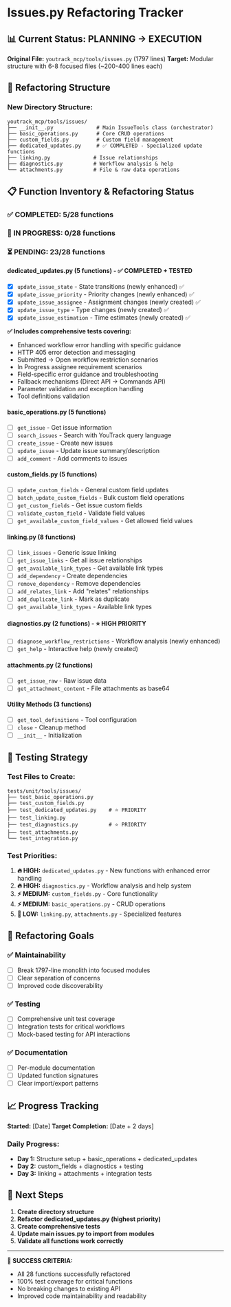 # Issues.py Refactoring Tracker

## 📊 **Current Status: PLANNING → EXECUTION**

**Original File:** `youtrack_mcp/tools/issues.py` (1797 lines)
**Target:** Modular structure with 6-8 focused files (~200-400 lines each)

## 🎯 **Refactoring Structure**

### **New Directory Structure:**
```
youtrack_mcp/tools/issues/
├── __init__.py              # Main IssueTools class (orchestrator)
├── basic_operations.py      # Core CRUD operations  
├── custom_fields.py         # Custom field management
├── dedicated_updates.py     # ✅ COMPLETED - Specialized update functions  
├── linking.py              # Issue relationships
├── diagnostics.py          # Workflow analysis & help
└── attachments.py          # File & raw data operations
```

## 📋 **Function Inventory & Refactoring Status**

### **✅ COMPLETED: 5/28 functions**

### **🔄 IN PROGRESS: 0/28 functions**

### **⏳ PENDING: 23/28 functions**

#### **dedicated_updates.py (5 functions) - ✅ COMPLETED + TESTED**
- [x] `update_issue_state` - State transitions (newly enhanced) ✅ 
- [x] `update_issue_priority` - Priority changes (newly enhanced) ✅
- [x] `update_issue_assignee` - Assignment changes (newly created) ✅
- [x] `update_issue_type` - Type changes (newly created) ✅
- [x] `update_issue_estimation` - Time estimates (newly created) ✅

**✅ Includes comprehensive tests covering:**
- Enhanced workflow error handling with specific guidance
- HTTP 405 error detection and messaging
- Submitted → Open workflow restriction scenarios  
- In Progress assignee requirement scenarios
- Field-specific error guidance and troubleshooting
- Fallback mechanisms (Direct API → Commands API)
- Parameter validation and exception handling
- Tool definitions validation

#### **basic_operations.py (5 functions)**
- [ ] `get_issue` - Get issue information
- [ ] `search_issues` - Search with YouTrack query language  
- [ ] `create_issue` - Create new issues
- [ ] `update_issue` - Update issue summary/description
- [ ] `add_comment` - Add comments to issues

#### **custom_fields.py (5 functions)**  
- [ ] `update_custom_fields` - General custom field updates
- [ ] `batch_update_custom_fields` - Bulk custom field operations
- [ ] `get_custom_fields` - Get issue custom fields
- [ ] `validate_custom_field` - Validate field values
- [ ] `get_available_custom_field_values` - Get allowed field values

#### **linking.py (8 functions)**
- [ ] `link_issues` - Generic issue linking
- [ ] `get_issue_links` - Get all issue relationships
- [ ] `get_available_link_types` - Get available link types
- [ ] `add_dependency` - Create dependencies  
- [ ] `remove_dependency` - Remove dependencies
- [ ] `add_relates_link` - Add "relates" relationships
- [ ] `add_duplicate_link` - Mark as duplicate
- [ ] `get_available_link_types` - Available link types

#### **diagnostics.py (2 functions) - ⭐ HIGH PRIORITY**
- [ ] `diagnose_workflow_restrictions` - Workflow analysis (newly enhanced)
- [ ] `get_help` - Interactive help (newly created)

#### **attachments.py (2 functions)**
- [ ] `get_issue_raw` - Raw issue data
- [ ] `get_attachment_content` - File attachments as base64

#### **Utility Methods (3 functions)**
- [ ] `get_tool_definitions` - Tool configuration
- [ ] `close` - Cleanup method  
- [ ] `__init__` - Initialization

## 🧪 **Testing Strategy**

### **Test Files to Create:**
```
tests/unit/tools/issues/
├── test_basic_operations.py
├── test_custom_fields.py  
├── test_dedicated_updates.py    # ⭐ PRIORITY
├── test_linking.py
├── test_diagnostics.py          # ⭐ PRIORITY  
├── test_attachments.py
└── test_integration.py
```

### **Test Priorities:**
1. **🔥 HIGH:** `dedicated_updates.py` - New functions with enhanced error handling
2. **🔥 HIGH:** `diagnostics.py` - Workflow analysis and help system
3. **⚡ MEDIUM:** `custom_fields.py` - Core functionality
4. **⚡ MEDIUM:** `basic_operations.py` - CRUD operations
5. **📝 LOW:** `linking.py`, `attachments.py` - Specialized features

## 🎯 **Refactoring Goals**

### **✅ Maintainability**
- [ ] Break 1797-line monolith into focused modules
- [ ] Clear separation of concerns  
- [ ] Improved code discoverability

### **✅ Testing**
- [ ] Comprehensive unit test coverage
- [ ] Integration tests for critical workflows
- [ ] Mock-based testing for API interactions

### **✅ Documentation**
- [ ] Per-module documentation
- [ ] Updated function signatures
- [ ] Clear import/export patterns

## 📈 **Progress Tracking**

**Started:** [Date]
**Target Completion:** [Date + 2 days]

### **Daily Progress:**
- **Day 1:** Structure setup + basic_operations + dedicated_updates
- **Day 2:** custom_fields + diagnostics + testing
- **Day 3:** linking + attachments + integration tests

## 🚀 **Next Steps**

1. **Create directory structure**
2. **Refactor dedicated_updates.py (highest priority)**
3. **Create comprehensive tests** 
4. **Update main issues.py to import from modules**
5. **Validate all functions work correctly**

---

**🎉 SUCCESS CRITERIA:**
- All 28 functions successfully refactored
- 100% test coverage for critical functions
- No breaking changes to existing API
- Improved code maintainability and readability 
